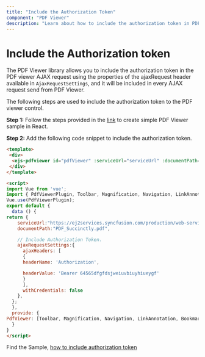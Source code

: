 ```yaml
---
title: "Include the Authorization Token"
component: "PDF Viewer"
description: "Learn about how to include the authorization token in PDF viewer Control."
---
```


# Include the Authorization token

The PDF Viewer library allows you to include the authorization token in the PDF viewer AJAX request using the properties of the ajaxRequest header available in `AjaxRequestSettings`, and it will be included in every AJAX request send from PDF Viewer.

The following steps are used to include the authorization token to the PDF viewer control.

**Step 1:** Follow the steps provided in the [link](https://ej2.syncfusion.com/vue/documentation/pdfviewer/getting-started/) to create simple PDF Viewer sample in React.

**Step 2:** Add the following code snippet to include the authorization token.

```html
<template>
 <div>
  <ejs-pdfviewer id="pdfViewer" :serviceUrl="serviceUrl" :documentPath="documentPath" :ajaxRequestSettings=ajaxRequestSettings> </ejs-pdfviewer>
 </div>
</template>

<script>
import Vue from 'vue';
import { PdfViewerPlugin, Toolbar, Magnification, Navigation, LinkAnnotation, BookmarkView, ThumbnailView, Print, TextSelection, TextSearch, Annotation, FormDesigner, FormFields} from '@syncfusion/ej2-vue-pdfviewer';
Vue.use(PdfViewerPlugin);
export default {
  data () {
return {
    serviceUrl:"https://ej2services.syncfusion.com/production/web-services/api/pdfviewer",
    documentPath:"PDF_Succinctly.pdf",

    // Include Authorization Token.
    ajaxRequestSettings:{
      ajaxHeaders: [
      {
      headerName: 'Authorization',

      headerValue: 'Bearer 64565dfgfdsjweiuvbiuyhiueygf'
      }
      ],
      withCredentials: false
    },
  };
  },
  provide: {
PdfViewer: [Toolbar, Magnification, Navigation, LinkAnnotation, BookmarkView, ThumbnailView, Print, TextSelection, TextSearch,Annotation, FormDesigner, FormFields]
  }
}
</script>
```

Find the Sample, [how to include authorization token](https://www.syncfusion.com/downloads/support/directtrac/general/ze/quickstart-1627983082.zip)